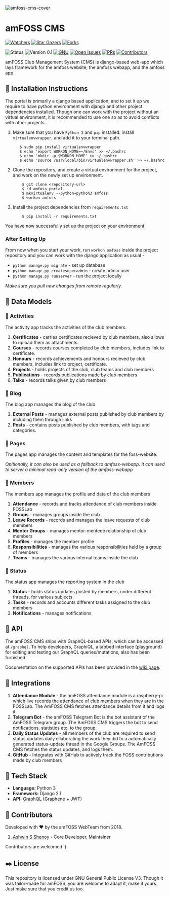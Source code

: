 
![amfoss-cms-cover](https://user-images.githubusercontent.com/21276922/51844359-12628580-233b-11e9-891a-d4d826bd1d6e.png)
# amFOSS CMS
[![Watchers][watchers-badge]][watchers]
[![Star Gazers][stars-badge]][stargazers]
[![Forks][forks-badge]][forks]

![Status](https://img.shields.io/badge/Status-Under_Development-Red.svg) 
![Version 0.1](https://img.shields.io/badge/Version-0.1_(Alpha)-green.svg) 
[![GNU][license-badge]][license]
[![Open Issues][issues-badge]][issues]
[![PRs][pr-badge]][prs]
[![Contributors][contributors-badge]][contributors]


amFOSS Club Management System (CMS) is django-based web-app which lays framework for the amfoss website, the amfoss webapp, and the amfoss app. 


## :minidisc: Installation Instructions
The portal is primarily a django based application, and to set it up we require to have 
python environment with django and other project dependencies installed. Though one can
work with the project without an virtual environment,  it is recommended to use one so 
as to avoid conflicts with other projects.

1. Make sure that you have `Python 3` and `pip` installed. 
   Install `virtualenvwrapper`, and add it to your terminal path.
   
    ```
       $ sudo pip install virtualenvwrapper
       $ echo 'export WORKON_HOME=~/Envs' >> ~/.bashrc
       $ echo 'mkdir -p $WORKON_HOME' >> ~/.bashrc   
       $ echo 'source /usr/local/bin/virtualenvwrapper.sh' >> ~/.bashrc   
    ```
    
2. Clone the repository, and create a virtual environment for the project, 
   and work on the newly set up environment.
   
    ```
        $ git clone <repository-url>
        $ cd amfoss-portal
        $ mkvirtualenv --python=python3 amfoss
        $ workon amfoss
    ```
    
3. Install the project dependencies from `requirements.txt`
    ```
        $ pip install -r requirements.txt
    ```

You have now successfully set up the project on your environment.

### After Setting Up
From now when you start your work, run ``workon amfoss`` inside the project repository and you can work with the django application as usual - 

* `python manage.py migrate` - set up database
* `python manage.py createsuperadmin` - create admin user
* `python manage.py runserver`  - run the project locally

*Make sure you pull new changes from remote regularly.*


## :rocket: Data Models

### :tada: Activities
The activity app tracks the activities of the club members.

1. **Certificates** - carries certificates recieved by club members, also allows to upload them as attachments.
2. **Courses** - records courses completed by club members, includes link to certificate.
3. **Honours** - records achievements and honours recieved by club members, includes link to project, certificate.
4. **Projects** - holds projects of the club, club teams and club members
5. **Publications** - records publications made by club members
6. **Talks** - records talks given by club members

### :postbox: Blog
The blog app manages the blog of the club

1. **External Posts** - manages external posts published by club members by including them through links
2. **Posts** - contains posts published by club members, with tags and categories.

### :pencil: Pages
The pages app manages the content and templates for the foss-website. 

*Opitionally, it can also be used as a fallback to amfoss-webapp. It can used to server a minimal read-only version of the amfoss-webapp*

### :girl: Members
The members app manages the profile and data of the club members

1. **Attendance** - records and tracks attendance of club members inside FOSSLab
2. **Groups** - manages groups inside the club
2. **Leave Records** - records and manages the leave requests of club members
3. **Mentor Groups** - manages mentor-menteee relationship of club members
4. **Profiles** - manages the member profile
5. **Responsibilities** - manages the various responsibilities held by a group of members
6. **Teams** - manages the various internal teams inside the club

### :incoming_envelope: Status
The status app manages the reporting system in the club

1. **Status** - holds status updates posted by members, under different threads, for various subjects. 
2. **Tasks** -  records and accounts different tasks assigned to the club members 
3. **Notifications** - manages notifications

## :dizzy: API

The amFOSS CMS ships with GraphQL-based APIs, which can be accessed at `/graphql`. To help developers, GraphiQL, a tabbed interface (playground) for editing and testing our GraphQL queries/mutations, also has been furnished .

Documentation on the supported APIs has been provided in the [wiki page](https://github.com/amfoss/cms/wiki/APIs).

## :satellite: Integrations

1. **Attendance Module** - the amFOSS attendance module is a raspberry-pi which live records the attendance of club members when they are in the FOSSLab. The AmFOSS CMS fetches attendance details from it and logs it.
2. **Telegram Bot** - the amFOSS Telegram Bot is the bot assistant of the AmFOSS Telegram group. The AmFOSS CMS triggers the bot to send notifications, statistics etc. to the group.
3. **Daily Status Updates** - all members of the club are required to send status updates daily ellaborating the work they did to a automatically generated status-update thread in the Google Groups. The AmFOSS CMS fetches the status updates, and logs them.
4. **GitHub** - Integrates with GitHub to actively track the FOSS contributions made by club members

## :wrench: Tech Stack

* **Language:**  Python 3
* **Framework:** Django 2.1
* **API:** GraphQL (Graphene + JWT)

## :gem: Contributors
Developed with :hearts: by the amFOSS WebTeam from 2018.

1. [Ashwin S Shenoy](https://github.com/aswinshenoy) - Core Developer, Maintainer

Contributors are welcomed :)

## :black_nib: License
This repository is licensed under  GNU General Public License V3. Though it was tailor-made for amFOSS, you are welcome to adapt it, make it yours. Just make sure that you credit us too.


[contributors-badge]:https://img.shields.io/github/contributors/amfoss/cms.svg
[contributors]: https://github.com/amfoss/GitLit/graphs/contributors
[watchers-badge]:https://img.shields.io/github/watchers/amfoss/cms.svg?style=social
[watchers]: https://github.com/amfoss/cms/watchers
[stars-badge]:https://img.shields.io/github/stars/amfoss/cms.svg?style=social
[stargazers]:https://github.com/amfoss/cms/stargazers
[forks-badge]: https://img.shields.io/github/forks/amfoss/cms.svg?style=social
[forks]: https://github.com/amfoss/cms/network/members
[license-badge]: https://img.shields.io/github/license/amfoss/cms.svg
[license]: https://github.com/amfoss/gitlit/blob/master/LICENSE
[issues-badge]: https://img.shields.io/github/issues/amfoss/cms.svg
[issues]: https://github.com/amfoss/cms/issues
[pr-badge]:https://img.shields.io/github/issues-pr/amfoss/cms.svg
[prs]: https://github.com/amfoss/cms/pulls


